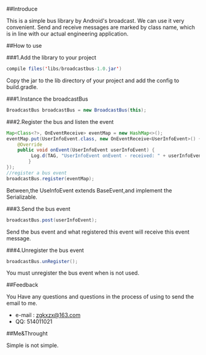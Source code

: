 ##Introduce

This is a simple bus library by Android's broadcast. We can use it very convenient. Send and receive messages are marked by class name, which is in line with our actual engineering application.

##How to use

###1.Add the library to your project
```java
compile files('libs/broadcastbus-1.0.jar')
```
Copy the jar to the lib directory of your project and add the config to build.gradle.

###1.Instance the broadcastBus
```java
BroadcastBus broadcastBus = new BroadcastBus(this);
```
###2.Register the bus and listen the event
```java
Map<Class<?>, OnEventReceive> eventMap = new HashMap<>();
eventMap.put(UserInfoEvent.class, new OnEventReceive<UserInfoEvent>() {
    @Override
    public void onEvent(UserInfoEvent userInfoEvent) {
         Log.d(TAG, "UserInfoEvent onEvent - received: " + userInfoEvent.toString());
        }
});
//register a bus event       
broadcastBus.register(eventMap);
```
Between,the UseInfoEvent extends BaseEvent,and implement the Serializable.

###3.Send the bus event
```java
broadcastBus.post(userInfoEvent);
```
Send the bus event and what registered this event will receive this event message.

###4.Unregister the bus event
```java
broadcastBus.unRegister();
```
You must unregister the bus event when is not used.

##Feedback

You Have any questions and questions in the process of using to send the email to me.

* e-mail : zgkxzx@163.com
* QQ:  514011021

##Me&Throught

Simple is not simple.
